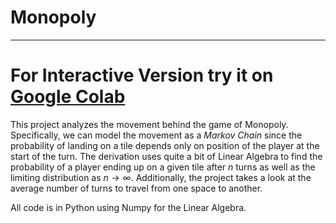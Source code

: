 # Monopoly
----------
# For Interactive Version try it on [Google Colab](https://colab.research.google.com/drive/1HkM5sumCGutjZLHW3eh8ynR4g7aaUW7x?usp=sharing)

This project analyzes the movement behind the game of Monopoly. Specifically, we can model the movement as a *Markov Chain* since the probability of landing on a tile depends only on position of the player at the start of the turn. The derivation uses quite a bit of Linear Algebra to find the probability of a player ending up on a given tile after $n$ turns as well as the limiting distribution as $n \to \infty$.  Additionally, the project takes a look at the average number of turns to travel from one space to another.

All code is in Python using Numpy for the Linear Algebra.
